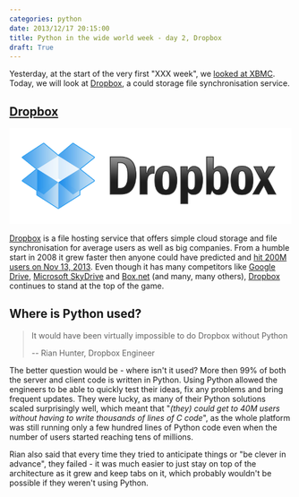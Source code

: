 ```yaml
---
categories: python
date: 2013/12/17 20:15:00
title: Python in the wide world week - day 2, Dropbox
draft: True
---
```


Yesterday, at the start of the very first "XXX week", we [looked at
XBMC](/blog/2013/12/16/python-in-the-wide-world-week-day-1-xbmc/). Today, we
will look at [Dropbox], a could storage file synchronisation service.

## [Dropbox]

<a href="https://www.dropbox.com/"><img src="/images/dropbox_logo.png" alt="Dropbox"></a>

[Dropbox] is a file hosting service that offers simple cloud storage and file
synchronisation for average users as well as big companies. From a humble start
in 2008 it grew faster then anyone could have predicted and [hit 200M users on
Nov 13,
2013](http://techcrunch.com/2013/11/13/dropbox-hits-200-million-users-and-announces-new-products-for-businesses/).
Even though it has many competitors like [Google
Drive](http://www.google.com/drive/about.html), [Microsoft
SkyDrive](http://windows.microsoft.com/en-us/skydrive/download) and
[Box.net](https://www.box.com/) (and many, many others), [Dropbox] continues to
stand at the top of the game.

## Where is Python used?

> It would have been virtually impossible to do Dropbox without Python
>
> -- Rian Hunter, Dropbox Engineer

The better question would be - where isn't it used? More then 99% of both the
server and client code is written in Python. Using Python allowed the engineers
to be able to quickly test their ideas, fix any problems and bring frequent
updates. They were lucky, as many of their Python solutions scaled surprisingly
well, which meant that "*(they) could get to 40M users without having to write
thousands of lines of C code*", as the whole platform was still running only a
few hundred lines of Python code even when the number of users started reaching
tens of millions.

Rian also said that every time they tried to anticipate things or "be clever in
advance", they failed - it was much easier to just stay on top of the
architecture as it grew and keep tabs on it, which probably wouldn't be
possible if they weren't using Python.

[Dropbox]: https://www.dropbox.com/
